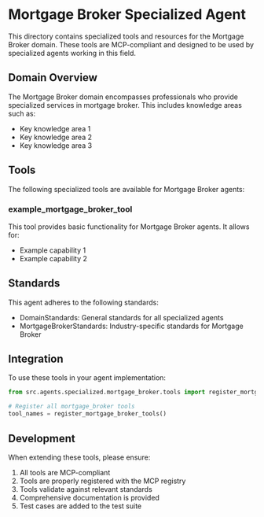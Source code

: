 # Mortgage Broker Specialized Agent

This directory contains specialized tools and resources for the Mortgage Broker domain. These tools are MCP-compliant and designed to be used by specialized agents working in this field.

## Domain Overview

The Mortgage Broker domain encompasses professionals who provide specialized services in mortgage broker. This includes knowledge areas such as:

- Key knowledge area 1
- Key knowledge area 2
- Key knowledge area 3

## Tools

The following specialized tools are available for Mortgage Broker agents:

### example_mortgage_broker_tool

This tool provides basic functionality for Mortgage Broker agents. It allows for:

- Example capability 1
- Example capability 2

## Standards

This agent adheres to the following standards:

- DomainStandards: General standards for all specialized agents
- MortgageBrokerStandards: Industry-specific standards for Mortgage Broker

## Integration

To use these tools in your agent implementation:

```python
from src.agents.specialized.mortgage_broker.tools import register_mortgage_broker_tools

# Register all mortgage_broker tools
tool_names = register_mortgage_broker_tools()
```

## Development

When extending these tools, please ensure:

1. All tools are MCP-compliant
2. Tools are properly registered with the MCP registry
3. Tools validate against relevant standards
4. Comprehensive documentation is provided
5. Test cases are added to the test suite
